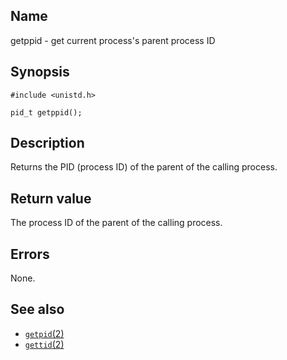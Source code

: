 ## Name

getppid - get current process's parent process ID

## Synopsis

```**c++
#include <unistd.h>

pid_t getppid();
```

## Description

Returns the PID (process ID) of the parent of the calling process.

## Return value

The process ID of the parent of the calling process.

## Errors

None.

## See also

* [`getpid`(2)](help://man/2/getpid)
* [`gettid`(2)](help://man/2/gettid)
